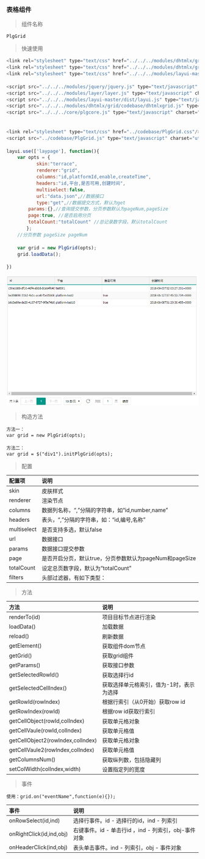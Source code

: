 ### 表格组件

> 组件名称

```
PlgGrid
```

> 快速使用

```js
<link rel="stylesheet" type="text/css" href="../../../modules/dhtmlx/grid/codebase/dhtmlxgrid.css"/>
<link rel="stylesheet" type="text/css" href="../../../modules/dhtmlx/grid/skins/web/dhtmlxgrid.css"/>
<link rel="stylesheet" type="text/css" href="../../../modules/layui-master/dist/css/layui.css"/>

<script src="../../../modules/jquery/jquery.js" type="text/javascript" charset="utf-8"></script>
<script src="../../../modules/layer/layer.js" type="text/javascript" charset="utf-8"></script>
<script src="../../../modules/layui-master/dist/layui.js" type="text/javascript" charset="utf-8"></script>
<script src="../../../modules/dhtmlx/grid/codebase/dhtmlxgrid.js" type="text/javascript" charset="utf-8"></script>
<script src="../../../core/plgcore.js" type="text/javascript" charset="utf-8"></script>


<link rel="stylesheet" type="text/css" href="../codebase/PlgGrid.css"/>
<script src="../codebase/PlgGrid.js" type="text/javascript" charset="utf-8"></script>

layui.use(['laypage'], function(){
    var opts = {
           skin:"terrace",
           renderer:"grid",
           columns:"id,platformId,enable,createTime",
           headers:"id,平台,是否可用,创建时间",
           multiselect:false,
           url:"data.json",//数据接口
           type:"get",//数据提交方式，默认为get
        params:{},//查询提交参数，分页参数默认为pageNum,pageSize
        page:true, //是否启用分页
        totalCount:"totalCount" //总记录数字段，默认totalCount
　　    };
    //分页参数 pageSize pageNum

    var grid = new PlgGrid(opts);    
    grid.loadData();

})
```

![](/assets/table1.png)

> 构造方法

```
方法一：
var grid = new PlgGrid(opts);

方法二：
var grid = $("div1").initPlgGrid(opts);
```

> 配置

| 配置项 | 说明 |
| :--- | :--- |
| skin | 皮肤样式 |
| renderer | 渲染节点 |
| columns | 数据列名称，“,”分隔的字符串，如“id,number,name” |
| headers | 表头，“,”分隔的字符串，如：“id,编号,名称” |
| multiselect | 是否支持多选，默认false |
| url | 数据接口 |
| params | 数据接口提交参数 |
| page | 是否开启分页，默认true，分页参数默认为pageNum和pageSize |
| totalCount | 设定总页数字段，默认为“totalCount” |
| filters | 头部过滤器，有如下类型：|

> 方法

| 方法 | 说明 |
| :--- | :--- |
| renderTo\(id\) | 项目目标节点进行渲染 |
| loadData\(\) | 加载数据 |
| reload\(\) | 刷新数据 |
| getElement\(\) | 获取组件dom节点 |
| getGrid\(\) | 获取grid组件 |
| getParams\(\) | 获取接口参数 |
| getSelectedRowId\(\) | 获取选择行id |
| getSelectedCellIndex\(\) | 获取选择单元格索引，值为-1时，表示为选择 |
| getRowId\(rowIndex\) | 根据行索引（从0开始）获取row id |
| getRowIndex\(rowId\) | 根据row id获取行索引 |
| getCellObject\(rowId,colIndex\) | 获取单元格对象 |
| getCellVaule\(rowId,colIndex\) | 获取单元格值 |
| getCellObject2\(rowIndex,colIndex\) | 获取单元格对象 |
| getCellVaule2\(rowIndex,colIndex\) | 获取单元格值 |
|getColumnsNum\() | 获取纵列数，包括隐藏列 |
|setColWidth\(colIndex,width) | 设置指定列的宽度 |

> 事件

```
使用：grid.on("eventName",function(e){});
```

| 事件 | 说明 |
| :--- | :--- |
| onRowSelect\(id,ind\) | 选择行事件。id - 选择行的id，ind - 列索引 |
| onRightClick\(id,ind,obj\) | 右键事件。id - 单击行id ，ind - 列索引，obj-事件对象 |
| onHeaderClick\(ind,obj\) | 表头单击事件。ind - 列索引，obj - 事件对象 |



